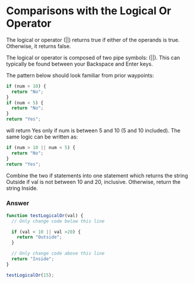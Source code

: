 # Comparisons with the Logical Or Operator

The logical or operator (||) returns true if either of the operands is true. Otherwise, it returns false.

The logical or operator is composed of two pipe symbols: (||). This can typically be found between your Backspace and Enter keys.

The pattern below should look familiar from prior waypoints:

```js
if (num > 10) {
  return "No";
}
if (num < 5) {
  return "No";
}
return "Yes";
```

will return Yes only if num is between 5 and 10 (5 and 10 included). The same logic can be written as:

```js
if (num > 10 || num < 5) {
  return "No";
}
return "Yes";
```

Combine the two if statements into one statement which returns the string Outside if val is not between 10 and 20, inclusive. Otherwise, return the string Inside.



### Answer

```js
function testLogicalOr(val) {
  // Only change code below this line

  if (val < 10 || val >20) {
    return "Outside";
  }

  // Only change code above this line
  return "Inside";
}

testLogicalOr(15);
```
